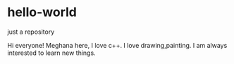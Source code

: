 # hello-world
just a repository

Hi everyone!
  Meghana here, I love c++.
  I love drawing,painting. I am always interested to learn new things.
